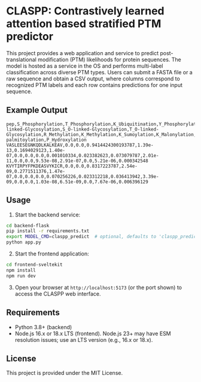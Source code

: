 # CLASPP: Contrastively learned attention based stratified PTM predictor

This project provides a web application and service to predict post-translational modification (PTM) likelihoods for protein sequences. The model is hosted as a service in the OS and performs multi-label classification across diverse PTM types. Users can submit a FASTA file or a raw sequence and obtain a CSV output, where columns correspond to recognized PTM labels and each row contains predictions for one input sequence.

## Example Output

```csv
pep,S_Phosphorylation,T_Phosphorylation,K_Ubiquitination,Y_Phosphorylation,K_Acetylation,N_N-linked-Glycosylation,S_O-linked-Glycosylation,T_O-linked-Glycosylation,R_Methylation,K_Methylation,K_Sumoylation,K_Malonylation,M_Sulfoxidation,A_Acetylation,M_Acetylation,C_Glutathionylation,C_S-palmitoylation,P_Hydroxylation
VASLEESEGNKQDLKALKEAV,0.0,0.0,0.9414424300193787,1.39e-13,0.1694029123,1.40e-07,0.0,0.0,0.0,0.001010334,0.023382623,0.073079787,2.01e-11,0.0,0.0,9.53e-08,2.91e-07,0.0,5.21e-06,0.000342548
KVYTIRPYFPKDEASVYKICR,0.0,0.0,0.8317223787,2.54e-09,0.2771511376,1.47e-07,0.0,0.0,0.0,0.070256226,0.023312218,0.036413942,3.39e-09,0.0,0.0,1.03e-08,6.51e-09,0.0,7.67e-06,0.006396129
```

## Usage

1. Start the backend service:

```bash
cd backend-flask
pip install -r requirements.txt
export MODEL_CMD=claspp_predict  # optional, defaults to 'claspp_predict'
python app.py
```

2. Start the frontend application:

```bash
cd frontend-sveltekit
npm install
npm run dev
```

3. Open your browser at `http://localhost:5173` (or the port shown) to access the CLASPP web interface.

## Requirements

- Python 3.8+ (backend)
- Node.js 16.x or 18.x LTS (frontend). Node.js 23+ may have ESM resolution issues; use an LTS version (e.g., 16.x or 18.x).

## License

This project is provided under the MIT License.

